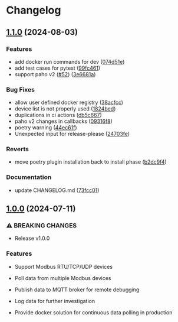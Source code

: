 # Changelog

## [1.1.0](https://github.com/gavinying/modpoll/compare/1.0.0...v1.1.0) (2024-08-03)


### Features

* add docker run commands for dev ([074d51e](https://github.com/gavinying/modpoll/commit/074d51e6196ca342d71c103e55a9c9e72cd3462b))
* add test cases for pytest ([99fc461](https://github.com/gavinying/modpoll/commit/99fc4613034e8aac1a24a760bfe395467a554092))
* support paho v2 ([#52](https://github.com/gavinying/modpoll/issues/52)) ([3e6681a](https://github.com/gavinying/modpoll/commit/3e6681a56497672c664a200e95728d7202a1964f))


### Bug Fixes

* allow user defined docker registry ([38acfcc](https://github.com/gavinying/modpoll/commit/38acfcc16f8143fe91e716ff734d4e96e8cc9035))
* device list is not properly used ([1824bed](https://github.com/gavinying/modpoll/commit/1824bede7a4085cf31243a261a7e074ad506c453))
* duplications in ci actions ([db5c667](https://github.com/gavinying/modpoll/commit/db5c667138afa4d0226b77655a4abe179bce866a))
* paho v2 changes in callbacks ([09316f8](https://github.com/gavinying/modpoll/commit/09316f8e8c247148d22f1b56a60fd35d6072ab6f))
* poetry warning ([44ec61f](https://github.com/gavinying/modpoll/commit/44ec61fd159e89b630ded9674c0a535cd1ba1a60))
* Unexpected input for release-please ([24703fe](https://github.com/gavinying/modpoll/commit/24703fe098379016447ab50ab89276e0f0f734ef))


### Reverts

* move poetry plugin installation back to install phase ([b2dc9f4](https://github.com/gavinying/modpoll/commit/b2dc9f40f59d6ac759da23dff7e08cf8f9eea970))


### Documentation

* update CHANGELOG.md ([73fcc01](https://github.com/gavinying/modpoll/commit/73fcc010cb0ddbf4a1aa149ac28a354cd1bc5c39))

## [1.0.0](https://github.com/gavinying/modpoll/compare/0.8.4...1.0.0) (2024-07-11)


### ⚠ BREAKING CHANGES

* Release v1.0.0

### Features

* Support Modbus RTU/TCP/UDP devices

* Poll data from multiple Modbus devices

* Publish data to MQTT broker for remote debugging

* Log data for further investigation

* Provide docker solution for continuous data polling in production
